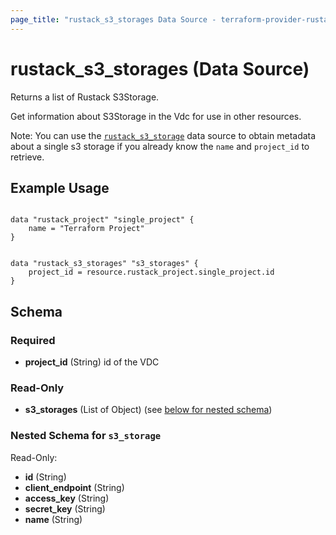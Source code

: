 ```yaml
---
page_title: "rustack_s3_storages Data Source - terraform-provider-rustack"
---
```

# rustack_s3_storages (Data Source)

Returns a list of Rustack S3Storage.

Get information about S3Storage in the Vdc for use in other resources.

Note: You can use the [`rustack_s3_storage`](S3Storage) data source to obtain metadata
about a single s3 storage if you already know the `name` and `project_id` to retrieve.

## Example Usage

```hcl

data "rustack_project" "single_project" {
    name = "Terraform Project"
}


data "rustack_s3_storages" "s3_storages" {
    project_id = resource.rustack_project.single_project.id
}

```

## Schema

### Required

- **project_id** (String) id of the VDC

### Read-Only

- **s3_storages** (List of Object) (see [below for nested schema](#nestedatt--s3_storage))

<a id="nestedatt--s3_storage"></a>
### Nested Schema for `s3_storage`

Read-Only:

- **id** (String)
- **client_endpoint** (String)
- **access_key** (String)
- **secret_key** (String)
- **name** (String)
